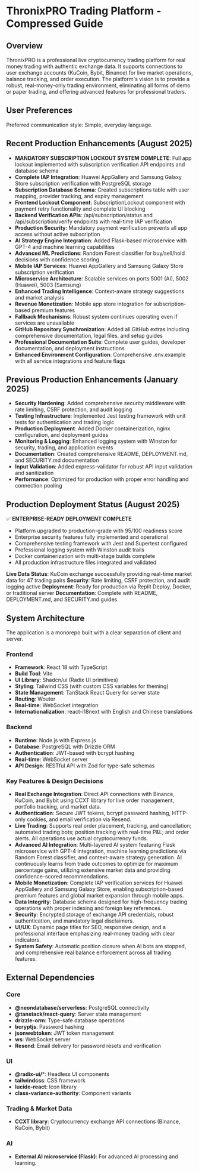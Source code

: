 # ThronixPRO Trading Platform - Compressed Guide

## Overview

ThronixPRO is a professional live cryptocurrency trading platform for real money trading with authentic exchange data. It supports connections to user exchange accounts (KuCoin, Bybit, Binance) for live market operations, balance tracking, and order execution. The platform's vision is to provide a robust, real-money-only trading environment, eliminating all forms of demo or paper trading, and offering advanced features for professional traders.

## User Preferences

Preferred communication style: Simple, everyday language.

## Recent Production Enhancements (August 2025)

- **MANDATORY SUBSCRIPTION LOCKOUT SYSTEM COMPLETE**: Full app lockout implemented with subscription verification API endpoints and database schema
- **Complete IAP Integration**: Huawei AppGallery and Samsung Galaxy Store subscription verification with PostgreSQL storage
- **Subscription Database Schema**: Created subscriptions table with user mapping, provider tracking, and expiry management
- **Frontend Lockout Component**: SubscriptionLockout component with payment retry functionality and complete UI blocking
- **Backend Verification APIs**: /api/subscription/status and /api/subscription/verify endpoints with real-time IAP verification
- **Production Security**: Mandatory payment verification prevents all app access without active subscription
- **AI Strategy Engine Integration**: Added Flask-based microservice with GPT-4 and machine learning capabilities
- **Advanced ML Predictions**: Random Forest classifier for buy/sell/hold decisions with confidence scoring
- **Mobile IAP Services**: Huawei AppGallery and Samsung Galaxy Store subscription verification
- **Microservice Architecture**: Scalable services on ports 5001 (AI), 5002 (Huawei), 5003 (Samsung)
- **Enhanced Trading Intelligence**: Context-aware strategy suggestions and market analysis
- **Revenue Monetization**: Mobile app store integration for subscription-based premium features
- **Fallback Mechanisms**: Robust system continues operating even if services are unavailable
- **GitHub Repository Synchronization**: Added all GitHub extras including comprehensive documentation, legal files, and setup guides
- **Professional Documentation Suite**: Complete user guides, developer documentation, and deployment instructions
- **Enhanced Environment Configuration**: Comprehensive .env.example with all service integrations and feature flags

## Previous Production Enhancements (January 2025)

- **Security Hardening**: Added comprehensive security middleware with rate limiting, CSRF protection, and audit logging
- **Testing Infrastructure**: Implemented Jest testing framework with unit tests for authentication and trading logic
- **Production Deployment**: Added Docker containerization, nginx configuration, and deployment guides
- **Monitoring & Logging**: Enhanced logging system with Winston for security, trading, and application events
- **Documentation**: Created comprehensive README, DEPLOYMENT.md, and SECURITY.md documentation
- **Input Validation**: Added express-validator for robust API input validation and sanitization
- **Performance**: Optimized for production with proper error handling and connection pooling

## Production Deployment Status (August 2025)

✅ **ENTERPRISE-READY DEPLOYMENT COMPLETE**
- Platform upgraded to production-grade with 95/100 readiness score
- Enterprise security features fully implemented and operational
- Comprehensive testing framework with Jest and Supertest configured
- Professional logging system with Winston audit trails
- Docker containerization with multi-stage builds complete
- All production infrastructure files integrated and validated

**Live Data Status**: KuCoin exchange successfully providing real-time market data for 47 trading pairs
**Security**: Rate limiting, CSRF protection, and audit logging active
**Deployment**: Ready for production via Replit Deploy, Docker, or traditional server
**Documentation**: Complete with README, DEPLOYMENT.md, and SECURITY.md guides

## System Architecture

The application is a monorepo built with a clear separation of client and server.

### Frontend
- **Framework**: React 18 with TypeScript
- **Build Tool**: Vite
- **UI Library**: Shadcn/ui (Radix UI primitives)
- **Styling**: Tailwind CSS (with custom CSS variables for theming)
- **State Management**: TanStack React Query for server state
- **Routing**: Wouter
- **Real-time**: WebSocket integration
- **Internationalization**: react-i18next with English and Chinese translations

### Backend
- **Runtime**: Node.js with Express.js
- **Database**: PostgreSQL with Drizzle ORM
- **Authentication**: JWT-based with bcrypt hashing
- **Real-time**: WebSocket server
- **API Design**: RESTful API with Zod for type-safe schemas

### Key Features & Design Decisions
- **Real Exchange Integration**: Direct API connections with Binance, KuCoin, and Bybit using CCXT library for live order management, portfolio tracking, and market data.
- **Authentication**: Secure JWT tokens, bcrypt password hashing, HTTP-only cookies, and email verification via Resend.
- **Live Trading**: Supports real order placement, tracking, and cancellation; automated trading bots; position tracking with real-time P&L; and order alerts. All operations use actual cryptocurrency funds.
- **Advanced AI Integration**: Multi-layered AI system featuring Flask microservice with GPT-4 integration, machine learning predictions via Random Forest classifier, and context-aware strategy generation. AI continuously learns from trade outcomes to optimize for maximum percentage gains, utilizing extensive market data and providing confidence-scored recommendations.
- **Mobile Monetization**: Complete IAP verification services for Huawei AppGallery and Samsung Galaxy Store, enabling subscription-based premium features and global market expansion through mobile apps.
- **Data Integrity**: Database schema designed for high-frequency trading operations with proper indexing and foreign key references.
- **Security**: Encrypted storage of exchange API credentials, robust authentication, and mandatory legal disclaimers.
- **UI/UX**: Dynamic page titles for SEO, responsive design, and a professional interface emphasizing real-money trading with clear indicators.
- **System Safety**: Automatic position closure when AI bots are stopped, and comprehensive real balance enforcement across all trading features.

## External Dependencies

### Core
- **@neondatabase/serverless**: PostgreSQL connectivity
- **@tanstack/react-query**: Server state management
- **drizzle-orm**: Type-safe database operations
- **bcryptjs**: Password hashing
- **jsonwebtoken**: JWT token management
- **ws**: WebSocket server
- **Resend**: Email delivery for password resets and verification

### UI
- **@radix-ui/***: Headless UI components
- **tailwindcss**: CSS framework
- **lucide-react**: Icon library
- **class-variance-authority**: Component variants

### Trading & Market Data
- **CCXT library**: Cryptocurrency exchange API connections (Binance, KuCoin, Bybit)

### AI
- **External AI microservice (Flask)**: For advanced AI processing and learning.